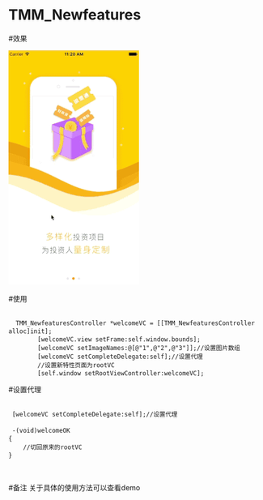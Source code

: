 # TMM_Newfeatures

#效果

![img](https://github.com/MethodName/TMM_Newfeatures/blob/master/2016-05-19%2011_43_22.gif)



#使用
```objc

  TMM_NewfeaturesController *welcomeVC = [[TMM_NewfeaturesController alloc]init];
        [welcomeVC.view setFrame:self.window.bounds];
        [welcomeVC setImageNames:@[@"1",@"2",@"3"]];//设置图片数组
        [welcomeVC setCompleteDelegate:self];//设置代理
        //设置新特性页面为rootVC
        [self.window setRootViewController:welcomeVC];

```

#设置代理
```objc

 [welcomeVC setCompleteDelegate:self];//设置代理
 
 -(void)welcomeOK
{
    //切回原来的rootVC
}

 
```

#备注
关于具体的使用方法可以查看demo





